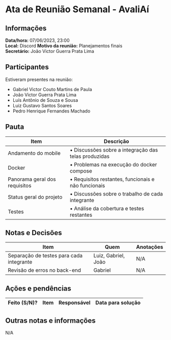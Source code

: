# Ata de Reunião Semanal - AvaliAí

## Informações
**Data/hora:** 07/06/2023, 23:00  
**Local:** Discord
**Motivo da reunião:** Planejamentos finais  
**Secretário:** João Victor Guerra Prata Lima

## Participantes
Estiveram presentes na reunião:
- Gabriel Victor Couto Martins de Paula
- João Victor Guerra Prata Lima
- Luís Antônio de Souza e Sousa
- Luiz Gustavo Santos Soares
- Pedro Henrique Fernandes Machado

## Pauta

Item | Descrição
---- | ----
Andamento do mobile | • Discussões sobre a integração das telas produzidas
Docker | • Problemas na execução do docker compose
Panorama geral dos requisitos | • Requisitos restantes, funcionais e não funcionais
Status geral do projeto | • Discussões sobre o trabalho de cada integrante
Testes | • Análise da cobertura e testes restantes


## Notas e Decisões
Item | Quem | Anotações |
---- | ---- | ---- |
Separação de testes para cada integrante | Luiz, Gabriel, João | N/A |
Revisão de erros no back-end | Gabriel | N/A |


## Ações e pendências
| Feito (S/N)? | Item | Responsável | Data para solução |
| ---- | ---- | ---- | ---- |

## Outras notas e informações
N/A


